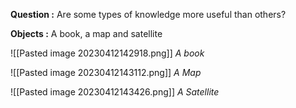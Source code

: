 
**Question :** Are some types of knowledge more useful than others?

**Objects :**  A book, a map and satellite

![[Pasted image 20230412142918.png]]
*A book*

![[Pasted image 20230412143112.png]]
*A Map*

![[Pasted image 20230412143426.png]]
	*A Satellite*